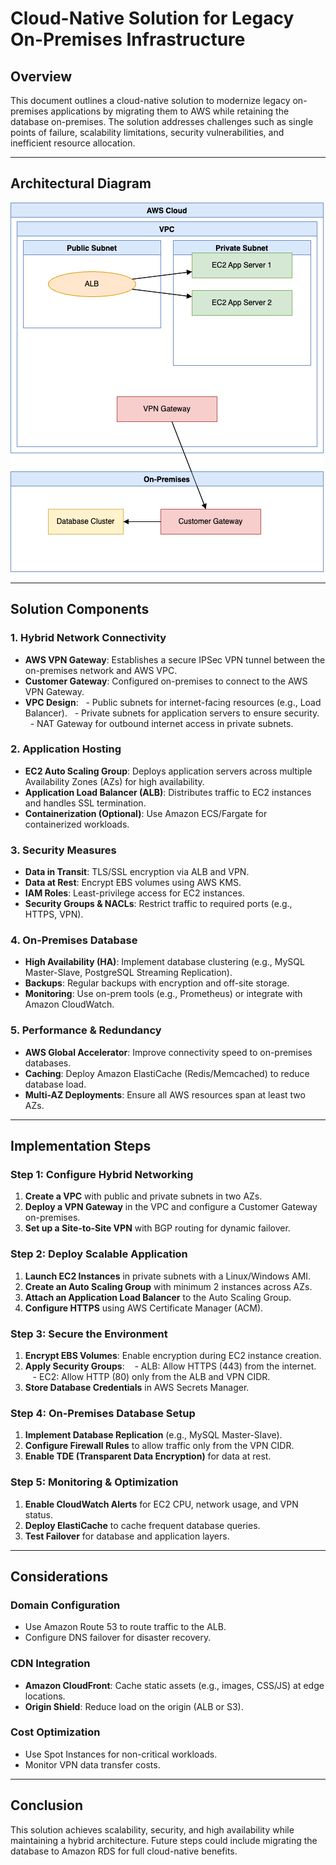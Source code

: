 # Cloud-Native Solution for Legacy On-Premises Infrastructure

## Overview
This document outlines a cloud-native solution to modernize legacy on-premises applications by migrating them to AWS while retaining the database on-premises. The solution addresses challenges such as single points of failure, scalability limitations, security vulnerabilities, and inefficient resource allocation.

---

## Architectural Diagram
![my image](https://github.com/jayymeg/AWS-PROJECT/blob/main/AWS-P4/hybrid_cloud_architecture.drawio.png)

---

## Solution Components
### 1. **Hybrid Network Connectivity**
- **AWS VPN Gateway**: Establishes a secure IPSec VPN tunnel between the on-premises network and AWS VPC.
- **Customer Gateway**: Configured on-premises to connect to the AWS VPN Gateway.
- **VPC Design**:
  - Public subnets for internet-facing resources (e.g., Load Balancer).
  - Private subnets for application servers to ensure security.
  - NAT Gateway for outbound internet access in private subnets.

### 2. **Application Hosting**
- **EC2 Auto Scaling Group**: Deploys application servers across multiple Availability Zones (AZs) for high availability.
- **Application Load Balancer (ALB)**: Distributes traffic to EC2 instances and handles SSL termination.
- **Containerization (Optional)**: Use Amazon ECS/Fargate for containerized workloads.

### 3. **Security Measures**
- **Data in Transit**: TLS/SSL encryption via ALB and VPN.
- **Data at Rest**: Encrypt EBS volumes using AWS KMS.
- **IAM Roles**: Least-privilege access for EC2 instances.
- **Security Groups & NACLs**: Restrict traffic to required ports (e.g., HTTPS, VPN).

### 4. **On-Premises Database**
- **High Availability (HA)**: Implement database clustering (e.g., MySQL Master-Slave, PostgreSQL Streaming Replication).
- **Backups**: Regular backups with encryption and off-site storage.
- **Monitoring**: Use on-prem tools (e.g., Prometheus) or integrate with Amazon CloudWatch.

### 5. **Performance & Redundancy**
- **AWS Global Accelerator**: Improve connectivity speed to on-premises databases.
- **Caching**: Deploy Amazon ElastiCache (Redis/Memcached) to reduce database load.
- **Multi-AZ Deployments**: Ensure all AWS resources span at least two AZs.

---

## Implementation Steps

### Step 1: Configure Hybrid Networking
1. **Create a VPC** with public and private subnets in two AZs.
2. **Deploy a VPN Gateway** in the VPC and configure a Customer Gateway on-premises.
3. **Set up a Site-to-Site VPN** with BGP routing for dynamic failover.

### Step 2: Deploy Scalable Application
1. **Launch EC2 Instances** in private subnets with a Linux/Windows AMI.
2. **Create an Auto Scaling Group** with minimum 2 instances across AZs.
3. **Attach an Application Load Balancer** to the Auto Scaling Group.
4. **Configure HTTPS** using AWS Certificate Manager (ACM).

### Step 3: Secure the Environment
1. **Encrypt EBS Volumes**: Enable encryption during EC2 instance creation.
2. **Apply Security Groups**:
   - ALB: Allow HTTPS (443) from the internet.
   - EC2: Allow HTTP (80) only from the ALB and VPN CIDR.
3. **Store Database Credentials** in AWS Secrets Manager.

### Step 4: On-Premises Database Setup
1. **Implement Database Replication** (e.g., MySQL Master-Slave).
2. **Configure Firewall Rules** to allow traffic only from the VPN CIDR.
3. **Enable TDE (Transparent Data Encryption)** for data at rest.

### Step 5: Monitoring & Optimization
1. **Enable CloudWatch Alerts** for EC2 CPU, network usage, and VPN status.
2. **Deploy ElastiCache** to cache frequent database queries.
3. **Test Failover** for database and application layers.

---

## Considerations
### Domain Configuration
- Use Amazon Route 53 to route traffic to the ALB.
- Configure DNS failover for disaster recovery.

### CDN Integration
- **Amazon CloudFront**: Cache static assets (e.g., images, CSS/JS) at edge locations.
- **Origin Shield**: Reduce load on the origin (ALB or S3).

### Cost Optimization
- Use Spot Instances for non-critical workloads.
- Monitor VPN data transfer costs.

---


## Conclusion
This solution achieves scalability, security, and high availability while maintaining a hybrid architecture. Future steps could include migrating the database to Amazon RDS for full cloud-native benefits.
```
